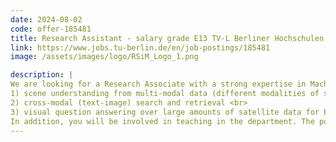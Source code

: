 ```yaml
---
date: 2024-08-02
code: offer-185481
title: Research Assistant - salary grade E13 TV-L Berliner Hochschulen
link: https://www.jobs.tu-berlin.de/en/job-postings/185481
image: /assets/images/logo/RSiM_Logo_1.png

description: |
We are looking for a Research Associate with a strong expertise in Machine Learning and Natural Language Processing for Remote Sensing. The selected candidate will develop innovative scientific research by strengthening and complementing the already ongoing research activities in the framework of cross modal retrieval and visual question answering for Earth observation. In detail, the main focus of the researcher will be to provide solutions to the challenges on <br>
1) scene understanding from multi-modal data (different modalities of satellite images as well as textual data) <br>
2) cross-modal (text-image) search and retrieval <br>
3) visual question answering over large amounts of satellite data for Earth observation with minimum supervision. <br>
In addition, you will be involved in teaching in the department. The position is financed by federal and state funds as part of the AI competence center BIFOLD. <br>
---
```

